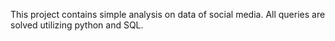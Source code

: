 This project contains simple analysis on data of social media.
All queries are solved utilizing python and SQL.



